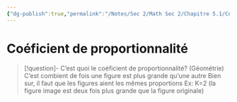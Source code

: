 ```yaml
---
{"dg-publish":true,"permalink":"/Notes/Sec 2/Math Sec 2/Chapitre 5.1/Coéficient de proportionnalité/"}
---
```


# Coéficient de proportionnalité

>[!question]- C’est quoi le coéficient de proportionnalité? (Géométrie)
>C’est combient de fois une figure est plus grande qu’une autre
>Bien sur, il faut que les figures aient les mêmes proportions
>Ex: K=2 (la figure image est deux fois plus grande que la figure originale)

